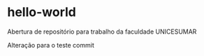 # hello-world
Abertura de repositório para trabalho da faculdade UNICESUMAR

Alteração para o teste commit
